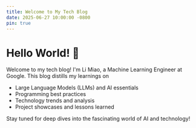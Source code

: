 ```yaml
---
title: Welcome to My Tech Blog
date: 2025-06-27 10:00:00 -0800
pin: true
---
```


# Hello World! 🚀

Welcome to my tech blog! I'm Li Miao, a Machine Learning Engineer at Google. This blog distills my learnings on

- Large Language Models (LLMs) and AI essentials
- Programming best practices
- Technology trends and analysis
- Project showcases and lessons learned

Stay tuned for deep dives into the fascinating world of AI and technology!